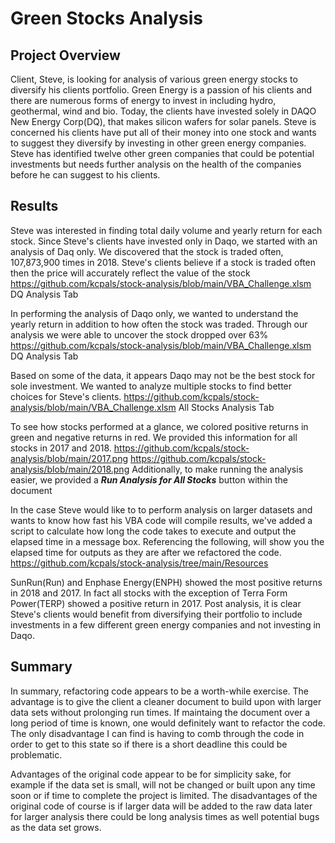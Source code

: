 # Green Stocks Analysis

## Project Overview
Client, Steve, is looking for analysis of various green energy stocks to diversify his clients portfolio.  Green Energy is a passion of his clients and there are numerous forms of energy to invest in including hydro, geothermal, wind and bio.  Today, the clients have invested solely in DAQO New Energy Corp(DQ), that makes silicon wafers for solar panels.  Steve is concerned his clients have put all of their money into one stock and wants to suggest they diversify by investing in other green energy companies.  Steve has identified twelve other green companies that could be potential investments but needs further analysis on the health of the companies before he can suggest to his clients.

## Results
Steve was interested in finding total daily volume and yearly return for each stock.  Since Steve's clients have invested only in Daqo, we started with an analysis of Daq only. We discovered that the stock is traded often, 107,873,900 times in 2018.  Steve's clients believe if a stock is traded often then the price will accurately reflect the value of the stock 
https://github.com/kcpals/stock-analysis/blob/main/VBA_Challenge.xlsm DQ Analysis Tab

In performing the analysis of Daqo only, we wanted to understand the yearly return in addition to how often the stock was traded.  Through our analysis we were able to uncover the stock dropped over 63% 
https://github.com/kcpals/stock-analysis/blob/main/VBA_Challenge.xlsm DQ Analysis Tab

Based on some of the data, it appears Daqo may not be the best stock for sole investment.  We wanted to analyze multiple stocks to find better choices for Steve's clients.
https://github.com/kcpals/stock-analysis/blob/main/VBA_Challenge.xlsm All Stocks Analysis Tab

To see how stocks performed at a glance, we colored positive returns in green and negative returns in red.  We provided this information for all stocks in 2017 and 2018.
https://github.com/kcpals/stock-analysis/blob/main/2017.png
https://github.com/kcpals/stock-analysis/blob/main/2018.png
Additionally, to make running the analysis easier, we provided a ***Run Analysis for All Stocks*** button within the document

In the case Steve would like to to perform analysis on larger datasets and wants to know how fast his VBA code will compile results, we've added a script to calculate how long the code takes to execute and output the elapsed time in a message box.
Referencing the following, will show you the elapsed time for outputs as they are after we refactored the code.  
https://github.com/kcpals/stock-analysis/tree/main/Resources

SunRun(Run) and Enphase Energy(ENPH) showed the most positive returns in 2018 and 2017.  In fact all stocks with the exception of Terra Form Power(TERP) showed a positive return in 2017.  Post analysis, it is clear Steve's clients would benefit from diversifying their portfolio to include investments in a few different green energy companies and not investing in Daqo.

## Summary
In summary, refactoring code appears to be a worth-while exercise.  The advantage is to give the client a cleaner document to build upon with larger data sets without prolonging run times.  If maintaing the document over a long period of time is known, one would definitely want to refactor the code.   The only disadvantage I can find is having to comb through the code in order to get to this state so if there is a short deadline this could be problematic.  

Advantages of the original code appear to be for simplicity sake, for example if the data set is small, will not be changed or built upon any time soon or if time to complete the project is limited.  The disadvantages of the original code of course is if larger data will be added to the raw data later for larger analysis there could be long analysis times as well potential bugs as the data set grows.


